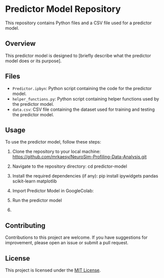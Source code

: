 # Predictor Model Repository

This repository contains Python files and a CSV file used for a predictor model.

## Overview

This predictor model is designed to [briefly describe what the predictor model does or its purpose].

## Files

- `Predictor.ipbyn`: Python script containing the code for the predictor model.
- `helper_functions.py`: Python script containing helper functions used by the predictor model.
- `data.csv`: CSV file containing the dataset used for training and testing the predictor model.

## Usage

To use the predictor model, follow these steps:

1. Clone the repository to your local machine: https://github.com/mrkaesy/NeuroSim-Profiling-Data-Analysis.git


2. Navigate to the repository directory:
   cd predictor-model
  
4. Install the required dependencies (if any):
   pip install ipywidgets pandas scikit-learn matplotlib


5. Import Predictor Model in GoogleColab:
6.  Run the predictor model
7.  
## Contributing

Contributions to this project are welcome. If you have suggestions for improvement, please open an issue or submit a pull request.

## License

This project is licensed under the [MIT License](LICENSE).




